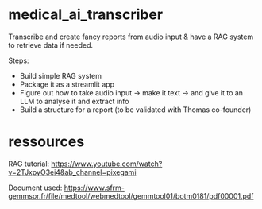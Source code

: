 # medical_ai_transcriber

Transcribe and create fancy reports from audio input & have a RAG system to retrieve data if needed.

Steps:
- Build simple RAG system
- Package it as a streamlit app
- Figure out how to take audio input -> make it text -> and give it to an LLM to analyse it and extract info
- Build a structure for a report (to be validated with Thomas co-founder)


# ressources

RAG tutorial: https://www.youtube.com/watch?v=2TJxpyO3ei4&ab_channel=pixegami

Document used: https://www.sfrm-gemmsor.fr/file/medtool/webmedtool/gemmtool01/botm0181/pdf00001.pdf

